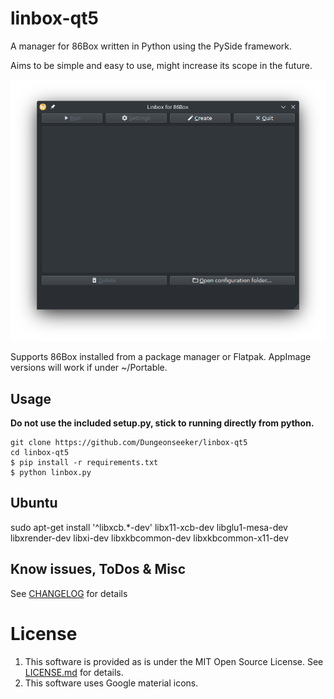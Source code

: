 # linbox-qt5

A manager for 86Box written in Python using the PySide framework.

Aims to be simple and easy to use, might increase its scope in the future.

![Screenshot 1.](./resources/ss.png)

Supports 86Box installed from a package manager or Flatpak. AppImage versions will work if under ~/Portable.

## Usage

**Do not use the included setup.py, stick to running directly from python.**

```
git clone https://github.com/Dungeonseeker/linbox-qt5
cd linbox-qt5
$ pip install -r requirements.txt
$ python linbox.py
```

## Ubuntu

sudo apt-get install '^libxcb.*-dev' libx11-xcb-dev libglu1-mesa-dev libxrender-dev libxi-dev libxkbcommon-dev libxkbcommon-x11-dev

## Know issues, ToDos & Misc

See [CHANGELOG](./CHANGELOG) for details

# License

1. This software is provided as is under the MIT Open Source License. See [LICENSE.md](./LICENSE.md) for details.
2. This software uses Google material icons.
